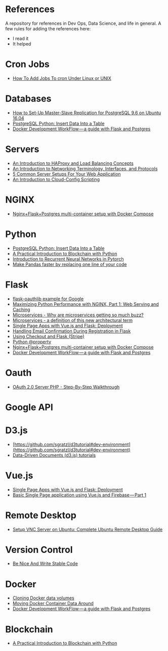 # References
A repository for references in Dev Ops, Data Science, and life in general.
A few rules for adding the references here:
  - I read it
  - It helped

# Cron Jobs
  - [How To Add Jobs To cron Under Linux or UNIX](https://www.cyberciti.biz/faq/how-do-i-add-jobs-to-cron-under-linux-or-unix-oses/)

# Databases
  - [How to Set-Up Master-Slave Replication for PostgreSQL 9.6 on Ubuntu 16.04](https://www.howtoforge.com/tutorial/how-to-set-up-master-slave-replication-for-postgresql-96-on-ubuntu-1604/)
  - [PostgreSQL Python: Insert Data Into a Table](http://www.postgresqltutorial.com/postgresql-python/insert/)
  - [Docker Development WorkFlow — a guide with Flask and Postgres](https://medium.freecodecamp.org/docker-development-workflow-a-guide-with-flask-and-postgres-db1a1843044a)

# Servers
  - [An Introduction to HAProxy and Load Balancing Concepts](https://www.digitalocean.com/community/tutorials/an-introduction-to-haproxy-and-load-balancing-concepts)
  - [An Introduction to Networking Terminology, Interfaces, and Protocols](https://www.digitalocean.com/community/tutorials/an-introduction-to-networking-terminology-interfaces-and-protocols#protocols)
  - [5 Common Server Setups For Your Web Application](https://www.digitalocean.com/community/tutorials/5-common-server-setups-for-your-web-application)
  - [An Introduction to Cloud-Config Scripting](https://www.digitalocean.com/community/tutorials/an-introduction-to-cloud-config-scripting)

# NGINX
  - [Nginx+Flask+Postgres multi-container setup with Docker Compose](http://www.ameyalokare.com/docker/2017/09/20/nginx-flask-postgres-docker-compose.html)


# Python
  - [PostgreSQL Python: Insert Data Into a Table](http://www.postgresqltutorial.com/postgresql-python/insert/)
  - [A Practical Introduction to Blockchain with Python](http://adilmoujahid.com/posts/2018/03/intro-blockchain-bitcoin-python/)
  - [Introduction to Recurrent Neural Networks in Pytorch](https://www.cpuheater.com/deep-learning/introduction-to-recurrent-neural-networks-in-pytorch/)
  - [Make Pandas faster by replacing one line of your code](https://rise.cs.berkeley.edu/blog/pandas-on-ray/)

# Flask
  - [flask-oauthlib example for Google](https://github.com/lepture/flask-oauthlib/blob/master/example/google.py)
  - [Maximizing Python Performance with NGINX, Part 1: Web Serving and Caching](https://www.nginx.com/blog/maximizing-python-performance-with-nginx-parti-web-serving-and-caching/)
  - [Microservices - Why are microservices getting so much buzz?](https://www.fullstackpython.com/microservices.html)
  - [Microservices - a definition of this new architectural term](https://martinfowler.com/articles/microservices.html)
  - [Single Page Apps with Vue.js and Flask: Deployment](https://stackabuse.com/single-page-apps-with-vue-js-and-flask-deployment/)
  - [Handling Email Confirmation During Registration in Flask](https://realpython.com/handling-email-confirmation-in-flask/)
  - [Using Checkout and Flask (Stripe)](https://stripe.com/docs/checkout/flask)
  - [Python @property](https://www.programiz.com/python-programming/property)
  - [Nginx+Flask+Postgres multi-container setup with Docker Compose](http://www.ameyalokare.com/docker/2017/09/20/nginx-flask-postgres-docker-compose.html)
  - [Docker Development WorkFlow — a guide with Flask and Postgres](https://medium.freecodecamp.org/docker-development-workflow-a-guide-with-flask-and-postgres-db1a1843044a)

# Oauth
  - [OAuth 2.0 Server PHP - Step-By-Step Walkthrough](https://bshaffer.github.io/oauth2-server-php-docs/cookbook/)


# Google API


# D3.js
  - [https://github.com/sgratzl/d3tutorial#dev-environment](https://github.com/sgratzl/d3tutorial#dev-environment)
  - [Data-Driven Documents (d3.js) tutorials](https://www.fullstackpython.com/d3-js.html)

# Vue.js
  - [Single Page Apps with Vue.js and Flask: Deployment](https://stackabuse.com/single-page-apps-with-vue-js-and-flask-deployment/)
  - [Basic Single Page application using Vue.js and Firebase — Part 1](https://medium.com/@oleg.agapov/basic-single-page-application-using-vue-js-and-firebase-part-1-9e4c0c11a228?ref=madewithvuejs.com)

# Remote Desktop
  - [Setup VNC Server on Ubuntu: Complete Ubuntu Remote Desktop Guide](https://www.smarthomebeginner.com/setup-vnc-server-on-ubuntu-linux/)

# Version Control
  - [Be Nice And Write Stable Code](http://technosophos.com/2018/07/04/be-nice-and-write-stable-code.html)

# Docker
  - [Cloning Docker data volumes](https://www.guidodiepen.nl/2016/05/cloning-docker-data-volumes/)
  - [Moving Docker Container Data Around](http://blog.diovani.com/technology/2017/06/24/moving-docker-containers-data.html)
  - [Docker Development WorkFlow — a guide with Flask and Postgres](https://medium.freecodecamp.org/docker-development-workflow-a-guide-with-flask-and-postgres-db1a1843044a)

# Blockchain
  - [A Practical Introduction to Blockchain with Python](http://adilmoujahid.com/posts/2018/03/intro-blockchain-bitcoin-python/)
